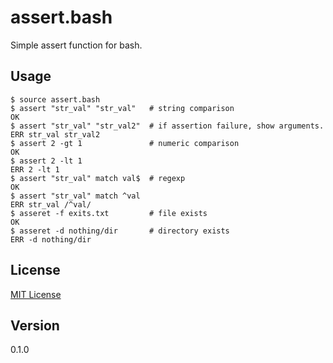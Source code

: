 # assert.bash

Simple assert function for bash.

## Usage

```
$ source assert.bash
$ assert "str_val" "str_val"   # string comparison
OK
$ assert "str_val" "str_val2"  # if assertion failure, show arguments.
ERR str_val str_val2
$ assert 2 -gt 1               # numeric comparison
OK
$ assert 2 -lt 1
ERR 2 -lt 1
$ assert "str_val" match val$  # regexp
OK
$ assert "str_val" match ^val
ERR str_val /^val/
$ asseret -f exits.txt         # file exists
OK
$ asseret -d nothing/dir       # directory exists
ERR -d nothing/dir
```

## License

[MIT License](LICENSE)

## Version

0.1.0
